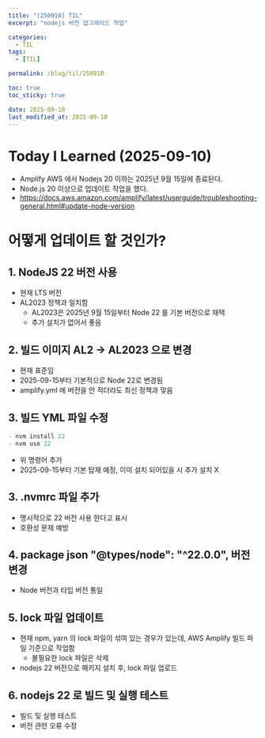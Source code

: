 ```yaml
---
title: "[250910] TIL"
excerpt: "nodejs 버전 업그레이드 작업"

categories:
  - TIL
tags:
  - [TIL]

permalink: /blog/til/250910

toc: true
toc_sticky: true

date: 2025-09-10
last_modified_at: 2025-09-10
---
```


# Today I Learned (2025-09-10)

- Amplify AWS 에서 Nodejs 20 이하는 2025년 9월 15일에 종료된다.
- Node.js 20 이상으로 업데이트 작업을 했다.
- https://docs.aws.amazon.com/amplify/latest/userguide/troubleshooting-general.html#update-node-version

# 어떻게 업데이트 할 것인가?

## 1. NodeJS 22 버전 사용

- 현재 LTS 버전
- AL2023 정책과 일치함
  - AL2023은 2025년 9월 15일부터 Node 22 를 기본 버전으로 채택
  - 추가 설치가 없어서 좋음

## 2. 빌드 이미지 AL2 → AL2023 으로 변경

- 현재 표준임
- 2025-09-15부터 기본적으로 Node 22로 변경됨
- amplify.yml 에 버전을 안 적더라도 최신 정책과 맞음

## 3. 빌드 YML 파일 수정

```jsx
- nvm install 22
- nvm use 22
```

- 위 명령어 추가
- 2025-09-15부터 기본 탑재 예정, 이미 설치 되어있을 시 추가 설치 X

## 3. .nvmrc 파일 추가

- 명시적으로 22 버전 사용 한다고 표시
- 호환성 문제 예방

## 4. package json "@types/node": "^22.0.0", 버전 변경

- Node 버전과 타입 버전 통일

## 5. lock 파일 업데이트

- 현재 npm, yarn 의 lock 파일이 섞여 있는 경우가 있는데, AWS Amplify 빌드 파일 기준으로 작업함
  - 불필요한 lock 파일은 삭제
- nodejs 22 버전으로 패키지 설치 후, lock 파일 업로드

## 6. nodejs 22 로 빌드 및 실행 테스트

- 빌드 및 실행 테스트
- 버전 관련 오류 수정
